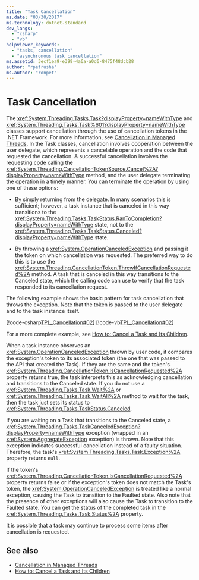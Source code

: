 ```yaml
---
title: "Task Cancellation"
ms.date: "03/30/2017"
ms.technology: dotnet-standard
dev_langs: 
  - "csharp"
  - "vb"
helpviewer_keywords: 
  - "tasks, cancellation"
  - "asynchronous task cancellation"
ms.assetid: 3ecf1ea9-e399-4a6a-a0d6-8475f48dcb28
author: "rpetrusha"
ms.author: "ronpet"
---
```

# Task Cancellation
The <xref:System.Threading.Tasks.Task?displayProperty=nameWithType> and <xref:System.Threading.Tasks.Task%601?displayProperty=nameWithType> classes support cancellation through the use of cancellation tokens in the .NET Framework. For more information, see [Cancellation in Managed Threads](../../../docs/standard/threading/cancellation-in-managed-threads.md). In the Task classes, cancellation involves cooperation between the user delegate, which represents a cancelable operation and the code that requested the cancellation.  A successful cancellation involves the requesting code calling the <xref:System.Threading.CancellationTokenSource.Cancel%2A?displayProperty=nameWithType> method, and the user delegate terminating the operation in a timely manner. You can terminate the operation by using one of these options:  
  
-   By simply returning from the delegate. In many scenarios this is sufficient; however, a task instance that is canceled in this way transitions to the <xref:System.Threading.Tasks.TaskStatus.RanToCompletion?displayProperty=nameWithType> state, not to the <xref:System.Threading.Tasks.TaskStatus.Canceled?displayProperty=nameWithType> state.  
  
-   By throwing a <xref:System.OperationCanceledException> and passing it the token on which cancellation was requested. The preferred way to do this is to use the <xref:System.Threading.CancellationToken.ThrowIfCancellationRequested%2A> method. A task that is canceled in this way transitions to the Canceled state, which the calling code can use to verify that the task responded to its cancellation request.  
  
 The following example shows the basic pattern for task cancellation that throws the exception. Note that the token is passed to the user delegate and to the task instance itself.  
  
 [!code-csharp[TPL_Cancellation#02](../../../samples/snippets/csharp/VS_Snippets_Misc/tpl_cancellation/cs/snippet02.cs#02)]
 [!code-vb[TPL_Cancellation#02](../../../samples/snippets/visualbasic/VS_Snippets_Misc/tpl_cancellation/vb/module1.vb#02)]  
  
 For a more complete example, see [How to: Cancel a Task and Its Children](../../../docs/standard/parallel-programming/how-to-cancel-a-task-and-its-children.md).  
  
 When a task instance observes an <xref:System.OperationCanceledException> thrown by user code, it compares the exception's token to its associated token (the one that was passed to the API that created the Task). If they are the same and the token's <xref:System.Threading.CancellationToken.IsCancellationRequested%2A> property returns true, the task interprets this as acknowledging cancellation and transitions to the Canceled state. If you do not use a <xref:System.Threading.Tasks.Task.Wait%2A> or <xref:System.Threading.Tasks.Task.WaitAll%2A> method to wait for the task, then the task just sets its status to <xref:System.Threading.Tasks.TaskStatus.Canceled>.  
  
 If you are waiting on a Task that transitions to the Canceled state, a <xref:System.Threading.Tasks.TaskCanceledException?displayProperty=nameWithType> exception (wrapped in an <xref:System.AggregateException> exception) is thrown. Note that this exception indicates successful cancellation instead of a faulty situation. Therefore, the task's <xref:System.Threading.Tasks.Task.Exception%2A> property returns `null`.  
  
 If the token's <xref:System.Threading.CancellationToken.IsCancellationRequested%2A> property returns false or if the exception's token does not match the Task's token, the <xref:System.OperationCanceledException> is treated like a normal exception, causing the Task to transition to the Faulted state. Also note that the presence of other exceptions will also cause the Task to transition to the Faulted state. You can get the status of the completed task in the <xref:System.Threading.Tasks.Task.Status%2A> property.  
  
 It is possible that a task may continue to process some items after cancellation is requested.  
  
## See also

- [Cancellation in Managed Threads](../../../docs/standard/threading/cancellation-in-managed-threads.md)
- [How to: Cancel a Task and Its Children](../../../docs/standard/parallel-programming/how-to-cancel-a-task-and-its-children.md)
